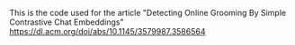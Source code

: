 This is the code used for the article "Detecting Online Grooming By Simple Contrastive Chat Embeddings"
https://dl.acm.org/doi/abs/10.1145/3579987.3586564

